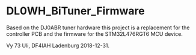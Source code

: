 # DL0WH_BiTuner_Firmware
Based on the DJ0ABR tuner hardware this project is a replacement for the controller PCB and the firmware for
the STM32L476RGT6 MCU device.

Vy 73
  Uli, DF4IAH 
  Ladenburg
  2018-12-31.
